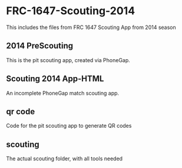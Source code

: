 # FRC-1647-Scouting-2014
This includes the files from FRC 1647 Scouting App from 2014 season

## 2014 PreScouting
This is the pit scouting app, created via PhoneGap.

## Scouting 2014 App-HTML
An incomplete PhoneGap match scouting app.

## qr code
Code for the pit scouting app to generate QR codes

## scouting
The actual scouting folder, with all tools needed
